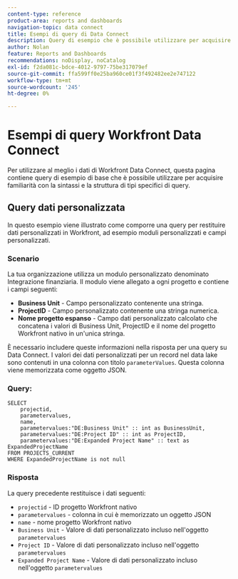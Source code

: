 ```yaml
---
content-type: reference
product-area: reports and dashboards
navigation-topic: data connect
title: Esempi di query di Data Connect
description: Query di esempio che è possibile utilizzare per acquisire familiarità con la sintassi e la struttura di tipi specifici di query.
author: Nolan
feature: Reports and Dashboards
recommendations: noDisplay, noCatalog
exl-id: f2da081c-bdce-4012-9797-75be317079ef
source-git-commit: ffa599ff0e25ba960ce01f3f492482ee2e747122
workflow-type: tm+mt
source-wordcount: '245'
ht-degree: 0%

---
```


# Esempi di query Workfront Data Connect

Per utilizzare al meglio i dati di Workfront Data Connect, questa pagina contiene query di esempio di base che è possibile utilizzare per acquisire familiarità con la sintassi e la struttura di tipi specifici di query.

## Query dati personalizzata

In questo esempio viene illustrato come comporre una query per restituire dati personalizzati in Workfront, ad esempio moduli personalizzati e campi personalizzati.

### Scenario

La tua organizzazione utilizza un modulo personalizzato denominato Integrazione finanziaria. Il modulo viene allegato a ogni progetto e contiene i campi seguenti:

* **Business Unit** - Campo personalizzato contenente una stringa.
* **ProjectID** - Campo personalizzato contenente una stringa numerica.
* **Nome progetto espanso** - Campo dati personalizzato calcolato che concatena i valori di Business Unit, ProjectID e il nome del progetto Workfront nativo in un&#39;unica stringa.

È necessario includere queste informazioni nella risposta per una query su Data Connect. I valori dei dati personalizzati per un record nel data lake sono contenuti in una colonna con titolo `parameterValues`. Questa colonna viene memorizzata come oggetto JSON.

### Query:

```
SELECT
    projectid,
    parametervalues,
    name,
    parametervalues:"DE:Business Unit" :: int as BusinessUnit,
    parametervalues:"DE:Project ID" :: int as ProjectID,
    parametervalues:"DE:Expanded Project Name" :: text as ExpandedProjectName
FROM PROJECTS_CURRENT
WHERE ExpandedProjectName is not null
```

### Risposta

La query precedente restituisce i dati seguenti:

* `projectid` - ID progetto Workfront nativo
* `parametervalues` - colonna in cui è memorizzato un oggetto JSON
* `name` - nome progetto Workfront nativo
* `Business Unit` - Valore di dati personalizzato incluso nell&#39;oggetto `parametervalues`
* `Project ID` - Valore di dati personalizzato incluso nell&#39;oggetto `parametervalues`
* `Expanded Project Name` - Valore di dati personalizzato incluso nell&#39;oggetto `parametervalues`

<!--## Task query 

Join the project and (assignedTo) users tables into a simple task list.



## Hours query

Join owner (users), hour type, and portfolio tables to provide a sum of hours by user and portfolio for the current year.



## Document approvals query

Measure the cycle time and average number of review cycles per asset.-->
